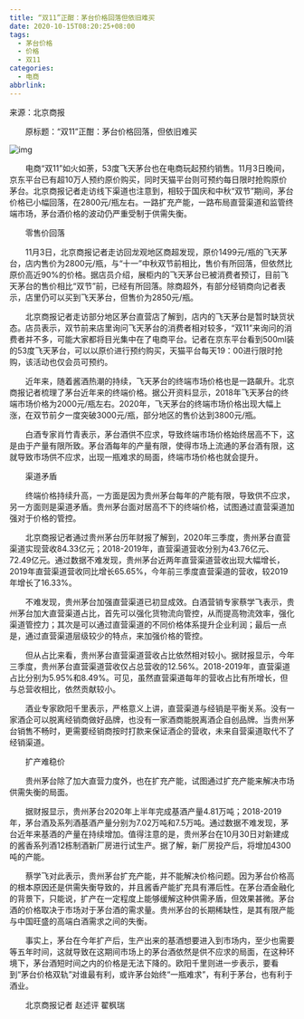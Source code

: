 ```yaml
---
title: “双11”正酣：茅台价格回落但依旧难买
date: 2020-10-15T08:20:25+08:00
tags:
  - 茅台价格
  - 价格
  - 双11
categories:
  - 电商
abbrlink:
---
```


来源：北京商报

　　原标题：“双11”正酣：茅台价格回落，但依旧难买

![img](https://cdn.jsdelivr.net/gh/yakeing/Documentation@main/Hexo/images/d329-kcieywa1145496.jpg)

　　电商“双11”如火如荼，53度飞天茅台也在电商玩起预约销售。11月3日晚间，京东平台已有超10万人预约原价购买，同时天猫平台则可预约每日限时抢购原价茅台。北京商报记者走访线下渠道也注意到，相较于国庆和中秋“双节”期间，茅台价格已小幅回落，在2800元/瓶左右。一路扩充产能，一路布局直营渠道和监管终端市场，茅台酒价格的波动仍严重受制于供需失衡。

　　零售价回落

　　11月3日，北京商报记者走访回龙观地区商超发现，原价1499元/瓶的飞天茅台，店内售价为2800元/瓶，与“十一”中秋双节前相比，售价有所回落，但依然比原价高近90%的价格。据店员介绍，展柜内的飞天茅台已被消费者预订，目前飞天茅台的售价相比“双节”前，已经有所回落。除商超外，有部分经销商向记者表示，店里仍可以买到飞天茅台，但售价为2850元/瓶。

　　北京商报记者走访部分地区茅台直营店了解到，店内的飞天茅台是暂时缺货状态。店员表示，双节前来店里询问飞天茅台的消费者相对较多，“双11”来询问的消费者并不多，可能大家都将目光集中在了电商平台。记者在京东平台看到500ml装的53度飞天茅台，可以以原价进行预约购买，天猫平台每天19：00进行限时抢购，该活动也仅会员可预约。

　　近年来，随着酱酒热潮的持续，飞天茅台的终端市场价格也是一路飙升。北京商报记者梳理了茅台近年来的终端价格。据公开资料显示，2018年飞天茅台的终端市场价格为2000元/瓶左右。2020年，飞天茅台的终端市场价格出现大幅上涨，在双节前夕一度突破3000元/瓶，部分地区的售价达到3800元/瓶。

　　白酒专家肖竹青表示，茅台酒供不应求，导致终端市场价格始终居高不下，这是由于产量有限所致。茅台酒每年的产量有限，使得市场上流通的茅台酒有限，这就导致市场供不应求，出现一瓶难求的局面，终端市场价格也就会提升。

　　渠道矛盾

　　终端价格持续升高，一方面是因为贵州茅台每年的产能有限，导致供不应求，另一方面则是渠道矛盾。贵州茅台面对居高不下的终端价格，试图通过直营渠道加强对于价格的管控。

　　北京商报记者通过贵州茅台历年财报了解到，2020年三季度，贵州茅台直营渠道实现营收84.33亿元；2018-2019年，直营渠道营收分别为43.76亿元、72.49亿元。通过数据不难发现，贵州茅台近两年直营渠道营收出现大幅增长，2019年直营渠道营收同比增长65.65%，今年前三季度直营渠道的营收，较2019年增长了16.33%。

　　不难发现，贵州茅台加强直营渠道已初显成效。白酒营销专家蔡学飞表示，贵州茅台加大直营渠道占比，首先可以强化货物流向管控，从而提高物流效率，强化渠道管控力；其次是可以通过直营渠道的不同价格体系提升企业利润；最后一点是，通过直营渠道层级较少的特点，来加强价格的管控。

　　但从占比来看，贵州茅台直营渠道营收占比依然相对较小。据财报显示，今年三季度，贵州茅台直营渠道营收仅占总营收的12.56%。2018-2019年，直营渠道占比分别为5.95%和8.49%。可见，虽然直营渠道每年的营收占比有所增长，但与总营收相比，依然贡献较小。

　　酒业专家欧阳千里表示，严格意义上讲，直营渠道与经销是平衡关系。没有一家酒企可以脱离经销商做好品牌，也没有一家酒商能脱离酒企自创品牌。当贵州茅台销售不畅时，更需要经销商按时打款来保证酒企的营收，未来自营渠道取代不了经销渠道。

　　扩产难稳价

　　贵州茅台除了加大直营力度外，也在扩充产能，试图通过扩充产能来解决市场供需失衡的局面。

　　据财报显示，贵州茅台2020年上半年完成基酒产量4.81万吨；2018-2019年，茅台酒及系列酒基酒产量分别为7.02万吨和7.5万吨。通过数据不难发现，茅台近年来基酒的产量在持续增加。值得注意的是，贵州茅台在10月30日对新建成的酱香系列酒12栋制酒新厂房进行试生产。据了解，新厂房投产后，将增加4300吨的产能。

　　蔡学飞对此表示，贵州茅台扩充产能，并不能解决价格问题。因为茅台价格高的根本原因还是供需失衡导致的，并且酱香产能扩充具有滞后性。在茅台酒金融化的背景下，只能说，扩产在一定程度上能够缓解这种供需矛盾，但效果甚微。茅台酒的价格取决于市场对于茅台酒的需求量。贵州茅台的长期稀缺性，是其有限产能与中国旺盛的高端白酒需求之间的失衡。

　　事实上，茅台在今年扩产后，生产出来的基酒想要进入到市场内，至少也需要等五年时间，这就导致在这期间市场上的茅台酒依然是供不应求的局面，在这种环境下，茅台酒短时间之内的价格是无法下降的。欧阳千里则进一步表示，要看到“茅台价格双轨”对谁最有利，或许茅台始终“一瓶难求”，有利于茅台，也有利于酒业。

　　北京商报记者 赵述评 翟枫瑞
